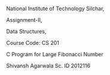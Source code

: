 National Institute of Technology Silchar,

Assignment-II,

Data Structures,

Course Code: CS 201

C Program for Large Fibonacci Number

Shivansh Agarwala Sc. ID 2012116
